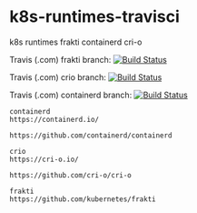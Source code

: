 # k8s-runtimes-travisci
k8s runtimes frakti containerd cri-o

Travis (.com) frakti branch:
[![Build Status](https://travis-ci.com/githubfoam/k8s-runtimes-travisci.svg?branch=feature_frakti)](https://travis-ci.com/githubfoam/k8s-runtimes-travisci)  

Travis (.com) crio branch:
[![Build Status](https://travis-ci.com/githubfoam/k8s-runtimes-travisci.svg?branch=feature_frakti)](https://travis-ci.com/githubfoam/k8s-runtimes-travisci) 

Travis (.com) containerd branch:
[![Build Status](https://travis-ci.com/githubfoam/k8s-runtimes-travisci.svg?branch=feature_frakti)](https://travis-ci.com/githubfoam/k8s-runtimes-travisci) 

~~~~
containerd
https://containerd.io/

https://github.com/containerd/containerd

crio
https://cri-o.io/

https://github.com/cri-o/cri-o

frakti
https://github.com/kubernetes/frakti
~~~~
